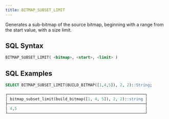 ```yaml
---
title: BITMAP_SUBSET_LIMIT
---
```


Generates a sub-bitmap of the source bitmap, beginning with a range from the start value, with a size limit.

## SQL Syntax

```sql
BITMAP_SUBSET_LIMIT( <bitmap>, <start>, <limit> )
```

## SQL Examples

```sql
SELECT BITMAP_SUBSET_LIMIT(BUILD_BITMAP([1,4,5]), 2, 2)::String;

┌────────────────────────────────────────────────────────────┐
│ bitmap_subset_limit(build_bitmap([1, 4, 5]), 2, 2)::string │
├────────────────────────────────────────────────────────────┤
│ 4,5                                                        │
└────────────────────────────────────────────────────────────┘
```